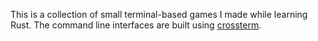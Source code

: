 This is a collection of small terminal-based games I made while learning Rust.
The command line interfaces are built using [crossterm](https://github.com/crossterm-rs/crossterm).
